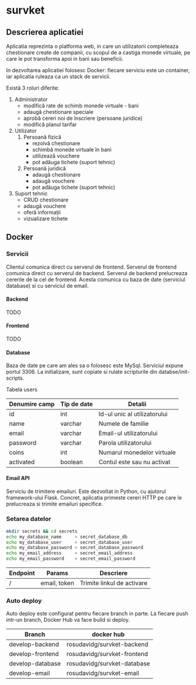 # survket

## Descrierea aplicatiei

Aplicatia reprezinta o platforma web, in care un utilizatorii completeaza
chestionare create de companii, cu scopul de a castiga monede virtuale, pe
care le pot transforma apoi in bani sau beneficii.

In dezvoltarea aplicatiei folosesc Docker: fiecare serviciu este un container,
iar aplicatia ruleaza ca un stack de servicii.

Există 3 roluri diferite:

1. Administrator
   - modifică rate de schimb monede virtuale - bani
   - adaugă chestionare speciale
   - aprobă cereri noi de înscriere (persoane juridice)
   - modifică planul tarifar
2. Utilizator
   1. Persoană fizică
      - rezolvă chestionare
      - schimbă monede virtuale în bani
      - utilizează vouchere
      - pot adăuga tichete (suport tehnic)
   2. Persoană juridică
      - adaugă chestionare
      - adaugă vouchere
      - pot adăuga tichete (suport tehnic)
3. Suport tehnic
   - CRUD chestionare
   - adaugă vouchere
   - oferă informații
   - vizualizare tichete

## Docker

### Servicii

Clientul comunica direct cu serverul de frontend.
Serverul de frontend comunica direct cu serverul de backend.
Serverul de backend prelucreaza cererile de la cel de frontend. Acesta comunica
cu baza de date (serviciul database) si cu serviciul de email.

#### Backend

TODO

#### Frontend

TODO

#### Database

Baza de date pe care am ales sa o folosesc este MySql.
Serviciul expune portul 3306.
La initializare, sunt copiate si rulate scripturile din databse/init-scripts.

Tabela users

| Denumire camp | Tip de date | Detalii                      |
| ------------- | ----------- | ---------------------------- |
| id            | int         | Id-ul unic al utilizatorului |
| name          | varchar     | Numele de familie            |
| email         | varchar     | Email-ul utilizatorului      |
| password      | varchar     | Parola utilizatorului        |
| coins         | int         | Numarul monedelor virtuale   |
| activated     | boolean     | Contul este sau nu activat   |

#### Email API

Serviciu de trimitere emailuri. Este dezvoltat in Python, cu ajutorul
framework-ului Flask. Concret, aplicatia primeste cereri HTTP pe care le
prelucreaza si trimite emailuri specifice.

### Setarea datelor

```bash
mkdir secrets && cd secrets
echo my_database_name     > secret_database_db
echo my_database_user     > secret_database_user
echo my_database_password > secret_database_password
echo my_email_address     > secret_email_address
echo my_email_password    > secret_email_password
```

| Endpoint | Params       | Descriere                  |
| -------- | ------------ | -------------------------- |
| /        | email, token | Trimite linkul de activare |

### Auto deploy

Auto deploy este configurat pentru fiecare branch in parte. La fiecare push
intr-un branch, Docker Hub va face build si deploy.

| Branch           | docker hub                  |
| ---------------- | --------------------------- |
| develop-backend  | rosudavidg/survket-backend  |
| develop-frontend | rosudavidg/survket-frontend |
| develop-database | rosudavidg/survket-database |
| develop-email    | rosudavidg/survket-email    |
